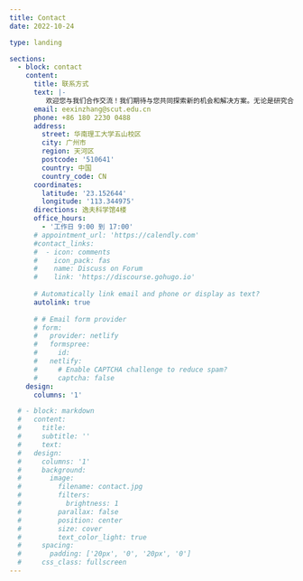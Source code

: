 ```yaml
---
title: Contact
date: 2022-10-24

type: landing

sections:
  - block: contact
    content:
      title: 联系方式
      text: |-
         欢迎您与我们合作交流！我们期待与您共同探索新的机会和解决方案。无论是研究合作、项目交流，还是技术咨询，我们都非常乐意与您沟通合作。此外，实验室每年招收若干名保研推免生，欢迎感兴趣的同学通过邮件提交个人简历。
      email: eexinzhang@scut.edu.cn
      phone: +86 180 2230 0488
      address:
        street: 华南理工大学五山校区
        city: 广州市
        region: 天河区
        postcode: '510641'
        country: 中国
        country_code: CN
      coordinates:
        latitude: '23.152644'
        longitude: '113.344975'
      directions: 逸夫科学馆4楼
      office_hours:
        - '工作日 9:00 到 17:00'
      # appointment_url: 'https://calendly.com'
      #contact_links:
      #  - icon: comments
      #    icon_pack: fas
      #    name: Discuss on Forum
      #    link: 'https://discourse.gohugo.io'
    
      # Automatically link email and phone or display as text?
      autolink: true
    
      # # Email form provider
      # form:
      #   provider: netlify
      #   formspree:
      #     id:
      #   netlify:
      #     # Enable CAPTCHA challenge to reduce spam?
      #     captcha: false
    design:
      columns: '1'

  # - block: markdown
  #   content:
  #     title:
  #     subtitle: ''
  #     text:
  #   design:
  #     columns: '1'
  #     background:
  #       image: 
  #         filename: contact.jpg
  #         filters:
  #           brightness: 1
  #         parallax: false
  #         position: center
  #         size: cover
  #         text_color_light: true
  #     spacing:
  #       padding: ['20px', '0', '20px', '0']
  #     css_class: fullscreen
---
```

